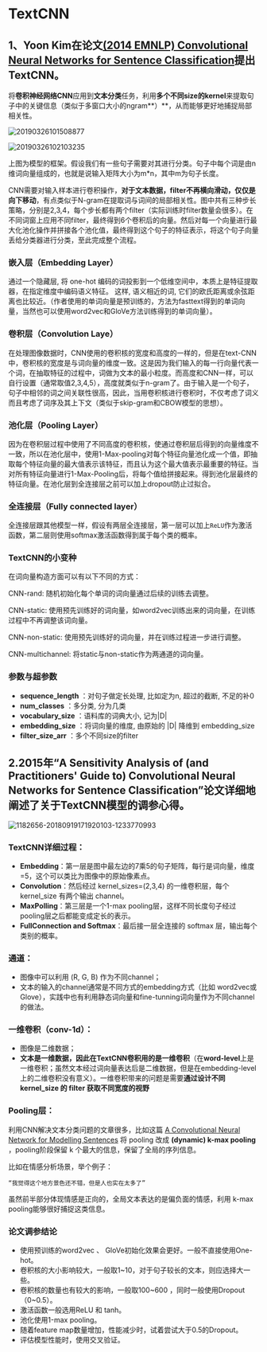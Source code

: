 # TextCNN

## 1、**Yoon Kim**在论文[(2014 EMNLP) Convolutional Neural Networks for Sentence Classification](https://arxiv.org/abs/1408.5882)提出TextCNN。

将**卷积神经网络CNN**应用到**文本分类**任务，利用**多个不同size的kernel**来提取句子中的关键信息（类似于多窗口大小的ngram**）**，从而能够更好地捕捉局部相关性。

![20190326101508877](C:\Users\asus\Desktop\20190326101508877.png)

![20190326102103235](C:\Users\asus\Desktop\20190326102103235.png)

上图为模型的框架。假设我们有一些句子需要对其进行分类。句子中每个词是由n维词向量组成的，也就是说输入矩阵大小为m*n，其中m为句子长度。

CNN需要对输入样本进行卷积操作，**对于文本数据，filter不再横向滑动，仅仅是向下移动**，有点类似于N-gram在提取词与词间的局部相关性。图中共有三种步长策略，分别是2,3,4，每个步长都有两个filter（实际训练时filter数量会很多）。在不同词窗上应用不同filter，最终得到6个卷积后的向量。然后对每一个向量进行最大化池化操作并拼接各个池化值，最终得到这个句子的特征表示，将这个句子向量丢给分类器进行分类，至此完成整个流程。

### **嵌入层（Embedding Layer）**

通过一个隐藏层, 将 one-hot 编码的词投影到一个低维空间中，本质上是特征提取器，在指定维度中编码语义特征。 这样, 语义相近的词, 它们的欧氏距离或余弦距离也比较近。（作者使用的单词向量是预训练的，方法为fasttext得到的单词向量，当然也可以使用word2vec和GloVe方法训练得到的单词向量）。

### **卷积层（Convolution Laye）**

在处理图像数据时，CNN使用的卷积核的宽度和高度的一样的，但是在text-CNN中，卷积核的宽度是与词向量的维度一致。这是因为我们输入的每一行向量代表一个词，在抽取特征的过程中，词做为文本的最小粒度。而高度和CNN一样，可以自行设置（通常取值2,3,4,5），高度就类似于n-gram了。由于输入是一个句子，句子中相邻的词之间关联性很高，因此，当用卷积核进行卷积时，不仅考虑了词义而且考虑了词序及其上下文（类似于skip-gram和CBOW模型的思想）。

### **池化层（Pooling Layer）**

因为在卷积层过程中使用了不同高度的卷积核，使通过卷积层后得到的向量维度不一致，所以在池化层中，使用1-Max-pooling对每个特征向量池化成一个值，即抽取每个特征向量的最大值表示该特征，而且认为这个最大值表示最重要的特征。当对所有特征向量进行1-Max-Pooling后，将每个值给拼接起来。得到池化层最终的特征向量。在池化层到全连接层之前可以加上dropout防止过拟合。

### **全连接层（Fully connected layer）**

全连接层跟其他模型一样，假设有两层全连接层，第一层可以加上`ReLU`作为激活函数，第二层则使用softmax激活函数得到属于每个类的概率。

### **TextCNN的小变种**

在词向量构造方面可以有以下不同的方式：

CNN-rand: 随机初始化每个单词的词向量通过后续的训练去调整。

CNN-static: 使用预先训练好的词向量，如word2vec训练出来的词向量，在训练过程中不再调整该词向量。 

CNN-non-static: 使用预先训练好的词向量，并在训练过程进一步进行调整。

CNN-multichannel: 将static与non-static作为两通道的词向量。

### **参数与超参数**

- **sequence_length** ：对句子做定长处理, 比如定为n, 超过的截断, 不足的补0
- **num_classes** ：多分类, 分为几类
- **vocabulary_size** ：语料库的词典大小, 记为|D|
- **embedding_size** ：将词向量的维度, 由原始的 |D| 降维到 embedding_size
- **filter_size_arr** ：多个不同size的filter

## 2.2015年“A Sensitivity Analysis of (and Practitioners' Guide to) Convolutional Neural Networks for Sentence Classification”论文详细地阐述了关于TextCNN模型的调参心得。



![1182656-20180919171920103-1233770993](C:\Users\asus\Desktop\1182656-20180919171920103-1233770993.png)

### TextCNN详细过程：

- **Embedding**：第一层是图中最左边的7乘5的句子矩阵，每行是词向量，维度=5，这个可以类比为图像中的原始像素点。
- **Convolution**：然后经过 kernel_sizes=(2,3,4) 的一维卷积层，每个kernel_size 有两个输出 channel。
- **MaxPolling**：第三层是一个1-max pooling层，这样不同长度句子经过pooling层之后都能变成定长的表示。
- **FullConnection and Softmax**：最后接一层全连接的 softmax 层，输出每个类别的概率。



### 通道：

- 图像中可以利用 (R, G, B) 作为不同channel；
- 文本的输入的channel通常是不同方式的embedding方式（比如 word2vec或Glove），实践中也有利用静态词向量和fine-tunning词向量作为不同channel的做法。

### 一维卷积（conv-1d）：

- 图像是二维数据；
- **文本是一维数据，因此在TextCNN卷积用的是一维卷积**（在**word-level**上是一维卷积；虽然文本经过词向量表达后是二维数据，但是在embedding-level上的二维卷积没有意义）。一维卷积带来的问题是需要**通过设计不同 kernel_size 的 filter 获取不同宽度的视野**

### Pooling层：

利用CNN解决文本分类问题的文章很多，比如这篇 [A Convolutional Neural Network for Modelling Sentences](https://link.zhihu.com/?target=https%3A//arxiv.org/pdf/1404.2188.pdf) 将 pooling 改成 **(dynamic) k-max pooling** ，pooling阶段保留 k 个最大的信息，保留了全局的序列信息。

比如在情感分析场景，举个例子：

```
“我觉得这个地方景色还不错，但是人也实在太多了”
```

 虽然前半部分体现情感是正向的，全局文本表达的是偏负面的情感，利用 k-max pooling能够很好捕捉这类信息。

### 论文调参结论

- 使用预训练的word2vec 、 GloVe初始化效果会更好。一般不直接使用One-hot。
- 卷积核的大小影响较大，一般取1~10，对于句子较长的文本，则应选择大一些。
- 卷积核的数量也有较大的影响，一般取100~600 ，同时一般使用Dropout（0~0.5）。
- 激活函数一般选用ReLU 和 tanh。
- 池化使用1-max pooling。
- 随着feature map数量增加，性能减少时，试着尝试大于0.5的Dropout。
- 评估模型性能时，使用交叉验证。
  

 